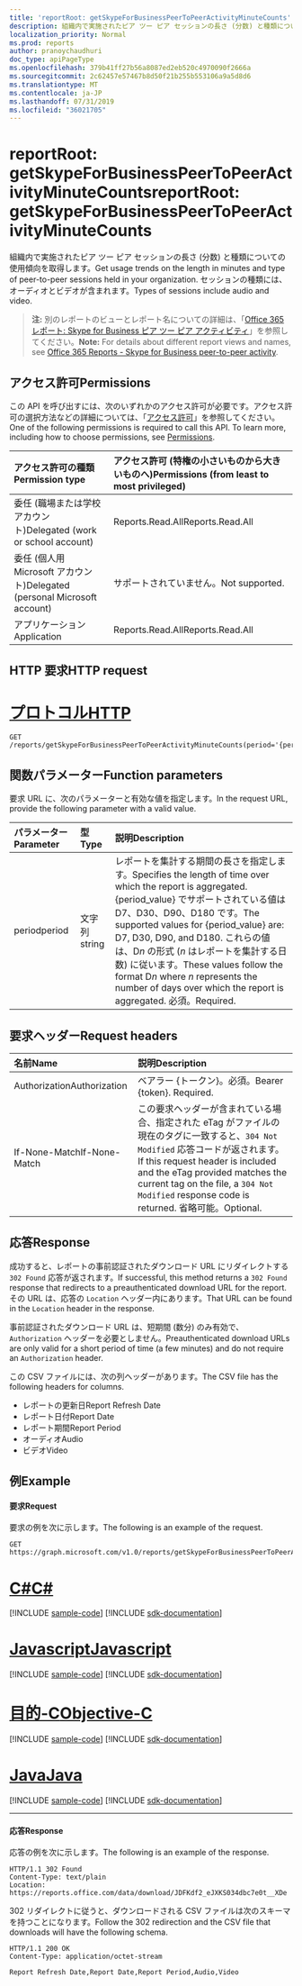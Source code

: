 ```yaml
---
title: 'reportRoot: getSkypeForBusinessPeerToPeerActivityMinuteCounts'
description: 組織内で実施されたピア ツー ピア セッションの長さ (分数) と種類についての使用傾向を取得します。 セッションの種類には、オーディオとビデオが含まれます。
localization_priority: Normal
ms.prod: reports
author: pranoychaudhuri
doc_type: apiPageType
ms.openlocfilehash: 379b41ff27b56a8087ed2eb520c4970090f2666a
ms.sourcegitcommit: 2c62457e57467b8d50f21b255b553106a9a5d8d6
ms.translationtype: MT
ms.contentlocale: ja-JP
ms.lasthandoff: 07/31/2019
ms.locfileid: "36021705"
---
```

# <a name="reportroot-getskypeforbusinesspeertopeeractivityminutecounts"></a><span data-ttu-id="5cc42-104">reportRoot: getSkypeForBusinessPeerToPeerActivityMinuteCounts</span><span class="sxs-lookup"><span data-stu-id="5cc42-104">reportRoot: getSkypeForBusinessPeerToPeerActivityMinuteCounts</span></span>

<span data-ttu-id="5cc42-105">組織内で実施されたピア ツー ピア セッションの長さ (分数) と種類についての使用傾向を取得します。</span><span class="sxs-lookup"><span data-stu-id="5cc42-105">Get usage trends on the length in minutes and type of peer-to-peer sessions held in your organization.</span></span> <span data-ttu-id="5cc42-106">セッションの種類には、オーディオとビデオが含まれます。</span><span class="sxs-lookup"><span data-stu-id="5cc42-106">Types of sessions include audio and video.</span></span>

> <span data-ttu-id="5cc42-107">**注:** 別のレポートのビューとレポート名についての詳細は、「[Office 365 レポート: Skype for Business ピア ツー ピア アクティビティ](https://support.office.com/client/Skype-for-Business-Online-peertopeer-activity-d3b2d569-4ee9-44b8-92bf-d518142f0713)」を参照してください。</span><span class="sxs-lookup"><span data-stu-id="5cc42-107">**Note:** For details about different report views and names, see [Office 365 Reports - Skype for Business peer-to-peer activity](https://support.office.com/client/Skype-for-Business-Online-peertopeer-activity-d3b2d569-4ee9-44b8-92bf-d518142f0713).</span></span>

## <a name="permissions"></a><span data-ttu-id="5cc42-108">アクセス許可</span><span class="sxs-lookup"><span data-stu-id="5cc42-108">Permissions</span></span>

<span data-ttu-id="5cc42-p103">この API を呼び出すには、次のいずれかのアクセス許可が必要です。アクセス許可の選択方法などの詳細については、「[アクセス許可](/graph/permissions-reference)」を参照してください。</span><span class="sxs-lookup"><span data-stu-id="5cc42-p103">One of the following permissions is required to call this API. To learn more, including how to choose permissions, see [Permissions](/graph/permissions-reference).</span></span>

| <span data-ttu-id="5cc42-111">アクセス許可の種類</span><span class="sxs-lookup"><span data-stu-id="5cc42-111">Permission type</span></span>                        | <span data-ttu-id="5cc42-112">アクセス許可 (特権の小さいものから大きいものへ)</span><span class="sxs-lookup"><span data-stu-id="5cc42-112">Permissions (from least to most privileged)</span></span> |
| :------------------------------------- | :--------------------------------------- |
| <span data-ttu-id="5cc42-113">委任 (職場または学校アカウント)</span><span class="sxs-lookup"><span data-stu-id="5cc42-113">Delegated (work or school account)</span></span>     | <span data-ttu-id="5cc42-114">Reports.Read.All</span><span class="sxs-lookup"><span data-stu-id="5cc42-114">Reports.Read.All</span></span>                         |
| <span data-ttu-id="5cc42-115">委任 (個人用 Microsoft アカウント)</span><span class="sxs-lookup"><span data-stu-id="5cc42-115">Delegated (personal Microsoft account)</span></span> | <span data-ttu-id="5cc42-116">サポートされていません。</span><span class="sxs-lookup"><span data-stu-id="5cc42-116">Not supported.</span></span>                           |
| <span data-ttu-id="5cc42-117">アプリケーション</span><span class="sxs-lookup"><span data-stu-id="5cc42-117">Application</span></span>                            | <span data-ttu-id="5cc42-118">Reports.Read.All</span><span class="sxs-lookup"><span data-stu-id="5cc42-118">Reports.Read.All</span></span>                         |

## <a name="http-request"></a><span data-ttu-id="5cc42-119">HTTP 要求</span><span class="sxs-lookup"><span data-stu-id="5cc42-119">HTTP request</span></span>


# <a name="httptabhttp"></a>[<span data-ttu-id="5cc42-120">プロトコル</span><span class="sxs-lookup"><span data-stu-id="5cc42-120">HTTP</span></span>](#tab/http)
<!-- { "blockType": "ignored" } --> 

```http
GET /reports/getSkypeForBusinessPeerToPeerActivityMinuteCounts(period='{period_value}')
```

## <a name="function-parameters"></a><span data-ttu-id="5cc42-121">関数パラメーター</span><span class="sxs-lookup"><span data-stu-id="5cc42-121">Function parameters</span></span>

<span data-ttu-id="5cc42-122">要求 URL に、次のパラメーターと有効な値を指定します。</span><span class="sxs-lookup"><span data-stu-id="5cc42-122">In the request URL, provide the following parameter with a valid value.</span></span>

| <span data-ttu-id="5cc42-123">パラメーター</span><span class="sxs-lookup"><span data-stu-id="5cc42-123">Parameter</span></span> | <span data-ttu-id="5cc42-124">型</span><span class="sxs-lookup"><span data-stu-id="5cc42-124">Type</span></span>   | <span data-ttu-id="5cc42-125">説明</span><span class="sxs-lookup"><span data-stu-id="5cc42-125">Description</span></span>                              |
| :-------- | :----- | :--------------------------------------- |
| <span data-ttu-id="5cc42-126">period</span><span class="sxs-lookup"><span data-stu-id="5cc42-126">period</span></span>    | <span data-ttu-id="5cc42-127">文字列</span><span class="sxs-lookup"><span data-stu-id="5cc42-127">string</span></span> | <span data-ttu-id="5cc42-128">レポートを集計する期間の長さを指定します。</span><span class="sxs-lookup"><span data-stu-id="5cc42-128">Specifies the length of time over which the report is aggregated.</span></span> <span data-ttu-id="5cc42-129">{period_value} でサポートされている値は D7、D30、D90、D180 です。</span><span class="sxs-lookup"><span data-stu-id="5cc42-129">The supported values for {period_value} are: D7, D30, D90, and D180.</span></span> <span data-ttu-id="5cc42-130">これらの値は、D*n* の形式 (*n* はレポートを集計する日数) に従います。</span><span class="sxs-lookup"><span data-stu-id="5cc42-130">These values follow the format D*n* where *n* represents the number of days over which the report is aggregated.</span></span> <span data-ttu-id="5cc42-131">必須。</span><span class="sxs-lookup"><span data-stu-id="5cc42-131">Required.</span></span> |

## <a name="request-headers"></a><span data-ttu-id="5cc42-132">要求ヘッダー</span><span class="sxs-lookup"><span data-stu-id="5cc42-132">Request headers</span></span>

| <span data-ttu-id="5cc42-133">名前</span><span class="sxs-lookup"><span data-stu-id="5cc42-133">Name</span></span>          | <span data-ttu-id="5cc42-134">説明</span><span class="sxs-lookup"><span data-stu-id="5cc42-134">Description</span></span>                              |
| :------------ | :--------------------------------------- |
| <span data-ttu-id="5cc42-135">Authorization</span><span class="sxs-lookup"><span data-stu-id="5cc42-135">Authorization</span></span> | <span data-ttu-id="5cc42-p105">ベアラー {トークン}。必須。</span><span class="sxs-lookup"><span data-stu-id="5cc42-p105">Bearer {token}. Required.</span></span>                |
| <span data-ttu-id="5cc42-138">If-None-Match</span><span class="sxs-lookup"><span data-stu-id="5cc42-138">If-None-Match</span></span> | <span data-ttu-id="5cc42-139">この要求ヘッダーが含まれている場合、指定された eTag がファイルの現在のタグに一致すると、`304 Not Modified` 応答コードが返されます。</span><span class="sxs-lookup"><span data-stu-id="5cc42-139">If this request header is included and the eTag provided matches the current tag on the file, a `304 Not Modified` response code is returned.</span></span> <span data-ttu-id="5cc42-140">省略可能。</span><span class="sxs-lookup"><span data-stu-id="5cc42-140">Optional.</span></span> |

## <a name="response"></a><span data-ttu-id="5cc42-141">応答</span><span class="sxs-lookup"><span data-stu-id="5cc42-141">Response</span></span>

<span data-ttu-id="5cc42-142">成功すると、レポートの事前認証されたダウンロード URL にリダイレクトする `302 Found` 応答が返されます。</span><span class="sxs-lookup"><span data-stu-id="5cc42-142">If successful, this method returns a `302 Found` response that redirects to a preauthenticated download URL for the report.</span></span> <span data-ttu-id="5cc42-143">その URL は、応答の `Location` ヘッダー内にあります。</span><span class="sxs-lookup"><span data-stu-id="5cc42-143">That URL can be found in the `Location` header in the response.</span></span>

<span data-ttu-id="5cc42-144">事前認証されたダウンロード URL は、短期間 (数分) のみ有効で、`Authorization` ヘッダーを必要としません。</span><span class="sxs-lookup"><span data-stu-id="5cc42-144">Preauthenticated download URLs are only valid for a short period of time (a few minutes) and do not require an `Authorization` header.</span></span>

<span data-ttu-id="5cc42-145">この CSV ファイルには、次の列ヘッダーがあります。</span><span class="sxs-lookup"><span data-stu-id="5cc42-145">The CSV file has the following headers for columns.</span></span>

- <span data-ttu-id="5cc42-146">レポートの更新日</span><span class="sxs-lookup"><span data-stu-id="5cc42-146">Report Refresh Date</span></span>
- <span data-ttu-id="5cc42-147">レポート日付</span><span class="sxs-lookup"><span data-stu-id="5cc42-147">Report Date</span></span>
- <span data-ttu-id="5cc42-148">レポート期間</span><span class="sxs-lookup"><span data-stu-id="5cc42-148">Report Period</span></span>
- <span data-ttu-id="5cc42-149">オーディオ</span><span class="sxs-lookup"><span data-stu-id="5cc42-149">Audio</span></span>
- <span data-ttu-id="5cc42-150">ビデオ</span><span class="sxs-lookup"><span data-stu-id="5cc42-150">Video</span></span>

## <a name="example"></a><span data-ttu-id="5cc42-151">例</span><span class="sxs-lookup"><span data-stu-id="5cc42-151">Example</span></span>

#### <a name="request"></a><span data-ttu-id="5cc42-152">要求</span><span class="sxs-lookup"><span data-stu-id="5cc42-152">Request</span></span>

<span data-ttu-id="5cc42-153">要求の例を次に示します。</span><span class="sxs-lookup"><span data-stu-id="5cc42-153">The following is an example of the request.</span></span>

<!--{
  "blockType": "request",
  "isComposable": true,
  "name": "reportroot_getskypeforbusinesspeertopeeractivityminutecounts"
}-->

```http
GET https://graph.microsoft.com/v1.0/reports/getSkypeForBusinessPeerToPeerActivityMinuteCounts(period='D7')
```
# <a name="ctabcsharp"></a>[<span data-ttu-id="5cc42-154">C#</span><span class="sxs-lookup"><span data-stu-id="5cc42-154">C#</span></span>](#tab/csharp)
[!INCLUDE [sample-code](../includes/snippets/csharp/reportroot-getskypeforbusinesspeertopeeractivityminutecounts-csharp-snippets.md)]
[!INCLUDE [sdk-documentation](../includes/snippets/snippets-sdk-documentation-link.md)]

# <a name="javascripttabjavascript"></a>[<span data-ttu-id="5cc42-155">Javascript</span><span class="sxs-lookup"><span data-stu-id="5cc42-155">Javascript</span></span>](#tab/javascript)
[!INCLUDE [sample-code](../includes/snippets/javascript/reportroot-getskypeforbusinesspeertopeeractivityminutecounts-javascript-snippets.md)]
[!INCLUDE [sdk-documentation](../includes/snippets/snippets-sdk-documentation-link.md)]

# <a name="objective-ctabobjc"></a>[<span data-ttu-id="5cc42-156">目的-C</span><span class="sxs-lookup"><span data-stu-id="5cc42-156">Objective-C</span></span>](#tab/objc)
[!INCLUDE [sample-code](../includes/snippets/objc/reportroot-getskypeforbusinesspeertopeeractivityminutecounts-objc-snippets.md)]
[!INCLUDE [sdk-documentation](../includes/snippets/snippets-sdk-documentation-link.md)]

# <a name="javatabjava"></a>[<span data-ttu-id="5cc42-157">Java</span><span class="sxs-lookup"><span data-stu-id="5cc42-157">Java</span></span>](#tab/java)
[!INCLUDE [sample-code](../includes/snippets/java/reportroot-getskypeforbusinesspeertopeeractivityminutecounts-java-snippets.md)]
[!INCLUDE [sdk-documentation](../includes/snippets/snippets-sdk-documentation-link.md)]

---


#### <a name="response"></a><span data-ttu-id="5cc42-158">応答</span><span class="sxs-lookup"><span data-stu-id="5cc42-158">Response</span></span>

<span data-ttu-id="5cc42-159">応答の例を次に示します。</span><span class="sxs-lookup"><span data-stu-id="5cc42-159">The following is an example of the response.</span></span>

<!-- {
  "blockType": "response",
  "truncated": true,
  "@odata.type": "microsoft.graph.report"
} -->

```http
HTTP/1.1 302 Found
Content-Type: text/plain
Location: https://reports.office.com/data/download/JDFKdf2_eJXKS034dbc7e0t__XDe
```

<span data-ttu-id="5cc42-160">302 リダイレクトに従うと、ダウンロードされる CSV ファイルは次のスキーマを持つことになります。</span><span class="sxs-lookup"><span data-stu-id="5cc42-160">Follow the 302 redirection and the CSV file that downloads will have the following schema.</span></span>

<!-- { "blockType": "ignored" } --> 

```http
HTTP/1.1 200 OK
Content-Type: application/octet-stream

Report Refresh Date,Report Date,Report Period,Audio,Video
```
<!-- uuid: 8fcb5dbc-d5aa-4681-8e31-b001d5168d79 
2015-10-25 14:57:30 UTC -->
<!-- {
  "type": "#page.annotation",
  "description": "Example",
  "keywords": "",
  "section": "documentation",
  "tocPath": "",
  "suppressions": [
  ]
}-->
